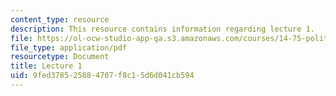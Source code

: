 ```yaml
---
content_type: resource
description: This resource contains information regarding lecture 1.
file: https://ol-ocw-studio-app-qa.s3.amazonaws.com/courses/14-75-political-economy-and-economic-development-fall-2012/9fed378525884707f8c15d6d041cb594_MIT14_75F12_Lec1.pdf
file_type: application/pdf
resourcetype: Document
title: Lecture 1
uid: 9fed3785-2588-4707-f8c1-5d6d041cb594
---
```


